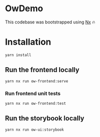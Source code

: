 # OwDemo

This codebase was bootstrapped using [Nx](https://nx.dev) 🔥


# Installation

```
yarn install
```

## Run the frontend locally

```
yarn nx run ow-frontend:serve 
```

### Run frontend unit tests

```
yarn nx run ow-frontend:test 
```


## Run the storybook locally

```
yarn nx run ow-ui:storybook 
```
